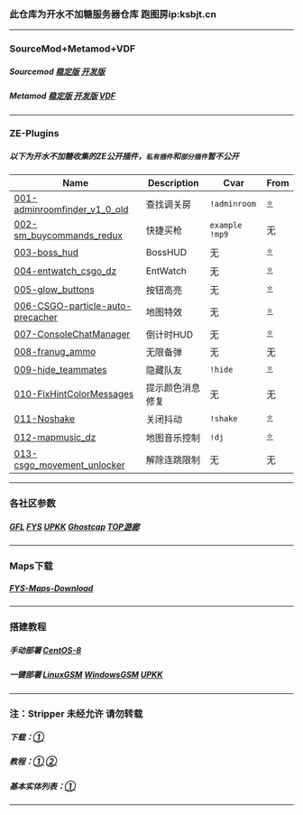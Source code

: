 ### 此仓库为开水不加糖服务器仓库 跑图房ip:ksbjt.cn

------

### SourceMod+Metamod+VDF

##### Sourcemod [稳定版](https://www.sourcemod.net/downloads.php?branch=stable) [开发版](https://www.sourcemod.net/downloads.php?branch=dev)

##### Metamod [稳定版](https://www.metamodsource.net/downloads.php?branch=stable) [开发版](https://www.metamodsource.net/downloads.php?branch=master) [VDF](https://www.metamodsource.net/vdf)

------

### ZE-Plugins

##### 以下为开水不加糖收集的ZE公开插件，`私有插件`和`部分插件`暂不公开

| Name                                                         | Description      | Cvar           | From                                                         |
| ------------------------------------------------------------ | ---------------- | -------------- | ------------------------------------------------------------ |
| [001-adminroomfinder_v1_0_old](https://github.com/Ksbjt/ZE-Train/tree/main/ZE-Plugins/001-adminroomfinder_v1_0_old) | 查找调关房       | `!adminroom`   | [⭐](https://github.com/IT-KiLLER/CSGO-Admin-Room-Finder)     |
| [002-sm_buycommands_redux](https://github.com/Ksbjt/ZE-Train/tree/main/ZE-Plugins/002-sm_buycommands_redux) | 快捷买枪         | `example !mp9` | 无                                                           |
| [003-boss_hud](https://github.com/Ksbjt/ZE-Train/tree/main/ZE-Plugins/003-boss_hud) | BossHUD          | 无             | [⭐](https://github.com/Stewart-Anubis/Zr-Breakable-Boss-HUD/tree/fd694bb85debd6bdd21599ab8ad5e9e50b603420) |
| [004-entwatch_csgo_dz](https://github.com/Ksbjt/ZE-Train/tree/main/ZE-Plugins/004-entwatch_csgo_dz) | EntWatch         | 无             | [⭐](https://github.com/darkerz7/CSGO-Plugins/tree/master/EntWatch_DZ) |
| [005-glow_buttons](https://github.com/Ksbjt/ZE-Train/tree/main/ZE-Plugins/005-glow_buttons) | 按钮高亮         | 无             | [⭐](https://github.com/Franc1sco/Franug-Glow-Buttons)        |
| [006-CSGO-particle-auto-precacher](https://github.com/Ksbjt/ZE-Train/tree/main/ZE-Plugins/006-CSGO-particle-auto-precacher) | 地图特效         | 无             | [⭐](https://github.com/gunslinger23/CSGO-particle-auto-precacher) |
| [007-ConsoleChatManager](https://github.com/Ksbjt/ZE-Train/tree/main/ZE-Plugins/007-ConsoleChatManager) | 倒计时HUD        | 无             | [⭐](https://github.com/LanBo98k/console)                     |
| [008-franug_ammo](https://github.com/Ksbjt/ZE-Train/tree/main/ZE-Plugins/008-franug_ammo) | 无限备弹         | 无             | 无                                                           |
| [009-hide_teammates](https://github.com/Ksbjt/ZE-Train/tree/main/ZE-Plugins/009-hide_teammates) | 隐藏队友         | `!hide`        | [⭐](https://github.com/darkerz7/CSGO-Plugins/tree/master/Hide_Teammates) |
| [010-FixHintColorMessages](https://github.com/Ksbjt/ZE-Train/tree/main/ZE-Plugins/010-FixHintColorMessages) | 提示颜色消息修复 | 无             | 无                                                           |
| [011-Noshake](https://github.com/Ksbjt/ZE-Train/tree/main/ZE-Plugins/011-Noshake) | 关闭抖动         | `!shake`       | [⭐](https://github.com/oylsister/Zombie-Escpe-Thailand-Community/tree/main/Plugins/Noshake) |
| [012-mapmusic_dz](https://github.com/Ksbjt/ZE-Train/tree/main/ZE-Plugins/012-mapmusic_dz) | 地图音乐控制     | `!dj`          | [⭐](https://github.com/darkerz7/CSGO-Plugins/tree/master/MapMusic_DZ%20Dhook%20SoundLib2) |
| [013-csgo_movement_unlocker](https://github.com/Ksbjt/ZE-Train/tree/main/ZE-Plugins/013-csgo_movement_unlocker) | 解除连跳限制     | 无             | 无                                                           |

------

### 各社区参数

##### [GFL](https://github.com/gflclan-cs-go-ze/ZE-Configs) [FYS](https://github.com/fys-csgo/servers-config/tree/master/ZombiEscape) [UPKK](https://github.com/UpKK-Xnet-YYDCS/UPKK_ZE_PUBLIC) [Ghostcap](https://github.com/ghostcap-gaming/Zombie-Escape-Configs-CS-GO) [TOP游廊](https://github.com/mr2b-wmk/GOCommunity-ZEConfigs)

------

### Maps下载

##### [FYS-Maps-Download](https://resx.fyscs.com/fys_maps/)

------

### 搭建教程

##### 手动部署 [CentOS-8](https://zhuanlan.zhihu.com/p/363006078)

##### 一键部署 [LinuxGSM](https://linuxgsm.com/servers/csgoserver/) [WindowsGSM](https://windowsgsm.com/) [UPKK](https://f.upkk.com/plugin.php?id=srcds_server_user_manager)

------

### 注：Stripper 未经允许 请勿转载

##### 下载：[①](https://www.bailopan.net/stripper/snapshots/1.2/)

##### 教程：[①](https://github.com/Derpduck/L4D2-Comp-Stripper-Rework/wiki/Stripper:Source-Guide-(Basics)#strippersource-configuration) [②](https://gflclan.com/topic/47449-stripper-cfgs-guide/)

##### 基本实体列表：[①](https://developer.valvesoftware.com/wiki/List_of_base_entities)

------

